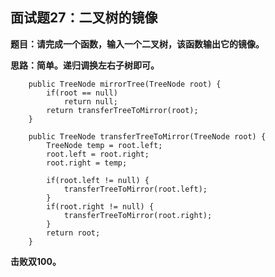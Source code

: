 ## 面试题27：二叉树的镜像
**题目：请完成一个函数，输入一个二叉树，该函数输出它的镜像。**

**思路：简单。递归调换左右子树即可。**
```
	public TreeNode mirrorTree(TreeNode root) {
		if(root == null)
			return null;
		return transferTreeToMirror(root);
    }
	
	public TreeNode transferTreeToMirror(TreeNode root) {
		TreeNode temp = root.left;
		root.left = root.right;
		root.right = temp;
		
		if(root.left != null) {
			transferTreeToMirror(root.left);
		}
		if(root.right != null) {
			transferTreeToMirror(root.right);
		}
		return root;
	}
```
**击败双100。**